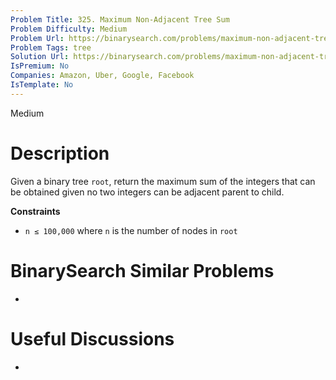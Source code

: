 ```yaml
---
Problem Title: 325. Maximum Non-Adjacent Tree Sum
Problem Difficulty: Medium
Problem Url: https://binarysearch.com/problems/maximum-non-adjacent-tree-sum/
Problem Tags: tree
Solution Url: https://binarysearch.com/problems/maximum-non-adjacent-tree-sum/solutions/
IsPremium: No
Companies: Amazon, Uber, Google, Facebook
IsTemplate: No
---
```


<span style="color: ;">Medium</span>

# Description

Given a binary tree `root`, return the maximum sum of the integers that can be obtained given no two integers can be adjacent parent to child.


**Constraints**
- `n ≤ 100,000` where `n` is the number of nodes in `root`

# BinarySearch Similar Problems

- []()

# Useful Discussions

- []()
